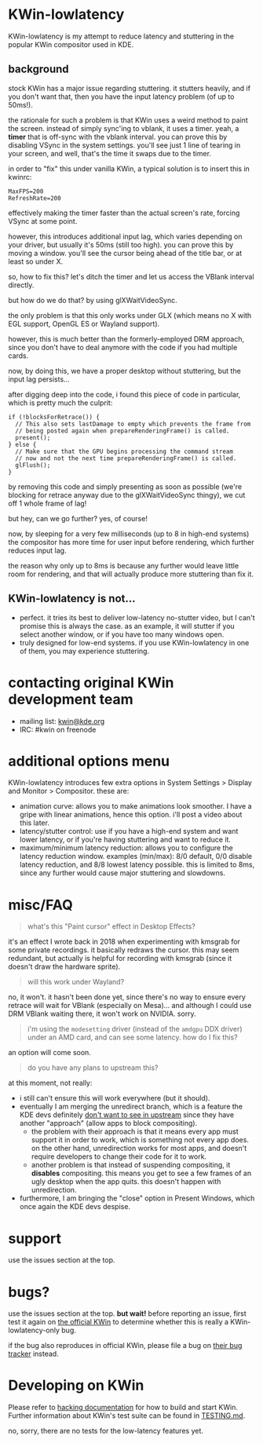# KWin-lowlatency

KWin-lowlatency is my attempt to reduce latency and stuttering in the popular KWin compositor used in KDE.

## background

stock KWin has a major issue regarding stuttering. it stutters heavily, and if you don't want that, then you have the input latency problem (of up to 50ms!).

the rationale for such a problem is that KWin uses a weird method to paint the screen.
instead of simply sync'ing to vblank, it uses a timer. yeah, a **timer** that is off-sync with the vblank interval.
you can prove this by disabling VSync in the system settings. you'll see just 1 line of tearing in your screen, and well, that's the time it swaps due to the timer.

in order to "fix" this under vanilla KWin, a typical solution is to insert this in kwinrc:

```
MaxFPS=200
RefreshRate=200
```

effectively making the timer faster than the actual screen's rate, forcing VSync at some point.

however, this introduces additional input lag, which varies depending on your driver, but usually it's 50ms (still too high).
you can prove this by moving a window. you'll see the cursor being ahead of the title bar, or at least so under X.

so, how to fix this? let's ditch the timer and let us access the VBlank interval directly.

but how do we do that? by using glXWaitVideoSync.

the only problem is that this only works under GLX (which means no X with EGL support, OpenGL ES or Wayland support).

however, this is much better than the formerly-employed DRM approach, since you don't have to deal anymore with the code if you had multiple cards.

now, by doing this, we have a proper desktop without stuttering, but the input lag persists...

after digging deep into the code, i found this piece of code in particular, which is pretty much the culprit:

```
if (!blocksForRetrace()) {
  // This also sets lastDamage to empty which prevents the frame from
  // being posted again when prepareRenderingFrame() is called.
  present();
} else {
  // Make sure that the GPU begins processing the command stream
  // now and not the next time prepareRenderingFrame() is called.
  glFlush();
}
```

by removing this code and simply presenting as soon as possible (we're blocking for retrace anyway due to the glXWaitVideoSync thingy), we cut off 1 whole frame of lag!

but hey, can we go further? yes, of course!

now, by sleeping for a very few milliseconds (up to 8 in high-end systems) the compositor has more time for user input before rendering, which further reduces input lag.

the reason why only up to 8ms is because any further would leave little room for rendering, and that will actually produce more stuttering than fix it.

## KWin-lowlatency is not...

* perfect. it tries its best to deliver low-latency no-stutter video, but I can't promise this is always the case.
  as an example, it will stutter if you select another window, or if you have too many windows open.
* truly designed for low-end systems. if you use KWin-lowlatency in one of them, you may experience stuttering.

# contacting original KWin development team

 * mailing list: [kwin@kde.org](https://mail.kde.org/mailman/listinfo/kwin)
 * IRC: #kwin on freenode

# additional options menu

KWin-lowlatency introduces few extra options in System Settings > Display and Monitor > Compositor. these are:

- animation curve: allows you to make animations look smoother. I have a gripe with linear animations, hence this option. i'll post a video about this later.
- latency/stutter control: use if you have a high-end system and want lower latency, or if you're having stuttering and want to reduce it.
- maximum/minimum latency reduction: allows you to configure the latency reduction window. examples (min/max): 8/0 default, 0/0 disable latency reduction, and 8/8 lowest latency possible. this is limited to 8ms, since any further would cause major stuttering and slowdowns.

# misc/FAQ

> what's this "Paint cursor" effect in Desktop Effects?

it's an effect I wrote back in 2018 when experimenting with kmsgrab for some private recordings.
it basically redraws the cursor. this may seem redundant, but actually is helpful for recording with kmsgrab (since it doesn't draw the hardware sprite).

> will this work under Wayland?

no, it won't. it hasn't been done yet, since there's no way to ensure every retrace will wait for VBlank (especially on Mesa)... and although I could use DRM VBlank waiting there, it won't work on NVIDIA. sorry.

> i'm using the `modesetting` driver (instead of the `amdgpu` DDX driver) under an AMD card, and can see some latency. how do I fix this?

an option will come soon.

> do you have any plans to upstream this?

at this moment, not really:

- i still can't ensure this will work everywhere (but it should).
- eventually I am merging the unredirect branch, which is a feature the KDE devs definitely [don't want to see in upstream](https://blog.martin-graesslin.com/blog/2016/08/opengl-changes-in-kwin-compositing/) since they have another "approach" (allow apps to block compositing).
  - the problem with their approach is that it means every app must support it in order to work, which is something not every app does. on the other hand, unredirection works for most apps, and doesn't require developers to change their code for it to work.
  - another problem is that instead of suspending compositing, it **disables** compositing. this means you get to see a few frames of an ugly desktop when the app quits. this doesn't happen with unredirection.
- furthermore, I am bringing the "close" option in Present Windows, which once again the KDE devs despise.

# support

use the issues section at the top.

# bugs?

use the issues section at the top. **but wait!** before reporting an issue, first test it again on [the official KWin](https://cgit.kde.org/kwin.git/) to determine whether this is really a KWin-lowlatency-only bug.

if the bug also reproduces in official KWin, please file a bug on [their bug tracker](https://bugs.kde.org/enter_bug.cgi?product=kwin) instead.

# Developing on KWin

Please refer to [hacking documentation](HACKING.md) for how to build and start KWin. Further information about KWin's test suite can be found in [TESTING.md](TESTING.md).

no, sorry, there are no tests for the low-latency features yet.
